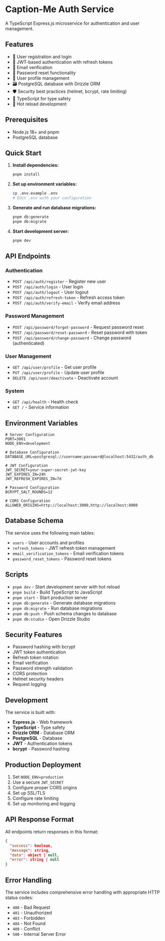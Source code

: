 # Caption-Me Auth Service

A TypeScript Express.js microservice for authentication and user management.

## Features

- 🔐 User registration and login
- 🎫 JWT-based authentication with refresh tokens
- 📧 Email verification
- 🔑 Password reset functionality
- 👤 User profile management
- 🗃️ PostgreSQL database with Drizzle ORM
- 🛡️ Security best practices (helmet, bcrypt, rate limiting)
- 📝 TypeScript for type safety
- 🔄 Hot reload development

## Prerequisites

- Node.js 18+ and pnpm
- PostgreSQL database

## Quick Start

1. **Install dependencies:**
   ```bash
   pnpm install
   ```

2. **Set up environment variables:**
   ```bash
   cp .env.example .env
   # Edit .env with your configuration
   ```

3. **Generate and run database migrations:**
   ```bash
   pnpm db:generate
   pnpm db:migrate
   ```

4. **Start development server:**
   ```bash
   pnpm dev
   ```

## API Endpoints

### Authentication
- `POST /api/auth/register` - Register new user
- `POST /api/auth/login` - User login
- `POST /api/auth/logout` - User logout
- `POST /api/auth/refresh-token` - Refresh access token
- `POST /api/auth/verify-email` - Verify email address

### Password Management
- `POST /api/password/forgot-password` - Request password reset
- `POST /api/password/reset-password` - Reset password with token
- `POST /api/password/change-password` - Change password (authenticated)

### User Management
- `GET /api/user/profile` - Get user profile
- `PUT /api/user/profile` - Update user profile
- `DELETE /api/user/deactivate` - Deactivate account

### System
- `GET /api/health` - Health check
- `GET /` - Service information

## Environment Variables

```env
# Server Configuration
PORT=3001
NODE_ENV=development

# Database Configuration
DATABASE_URL=postgresql://username:password@localhost:5432/auth_db

# JWT Configuration
JWT_SECRET=your-super-secret-jwt-key
JWT_EXPIRES_IN=24h
JWT_REFRESH_EXPIRES_IN=7d

# Password Configuration
BCRYPT_SALT_ROUNDS=12

# CORS Configuration
ALLOWED_ORIGINS=http://localhost:3000,http://localhost:8000
```

## Database Schema

The service uses the following main tables:
- `users` - User accounts and profiles
- `refresh_tokens` - JWT refresh token management
- `email_verification_tokens` - Email verification tokens
- `password_reset_tokens` - Password reset tokens

## Scripts

- `pnpm dev` - Start development server with hot reload
- `pnpm build` - Build TypeScript to JavaScript
- `pnpm start` - Start production server
- `pnpm db:generate` - Generate database migrations
- `pnpm db:migrate` - Run database migrations
- `pnpm db:push` - Push schema changes to database
- `pnpm db:studio` - Open Drizzle Studio

## Security Features

- Password hashing with bcrypt
- JWT token authentication
- Refresh token rotation
- Email verification
- Password strength validation
- CORS protection
- Helmet security headers
- Request logging

## Development

The service is built with:
- **Express.js** - Web framework
- **TypeScript** - Type safety
- **Drizzle ORM** - Database ORM
- **PostgreSQL** - Database
- **JWT** - Authentication tokens
- **bcrypt** - Password hashing

## Production Deployment

1. Set `NODE_ENV=production`
2. Use a secure `JWT_SECRET`
3. Configure proper CORS origins
4. Set up SSL/TLS
5. Configure rate limiting
6. Set up monitoring and logging

## API Response Format

All endpoints return responses in this format:

```json
{
  "success": boolean,
  "message": string,
  "data": object | null,
  "error": string | null
}
```

## Error Handling

The service includes comprehensive error handling with appropriate HTTP status codes:
- `400` - Bad Request
- `401` - Unauthorized
- `403` - Forbidden
- `404` - Not Found
- `409` - Conflict
- `500` - Internal Server Error
